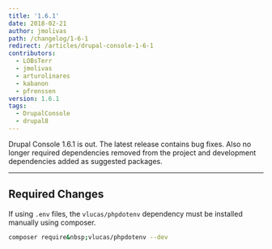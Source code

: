 ```yaml
---
title: '1.6.1'
date: 2018-02-21
author: jmolivas
path: /changelog/1-6-1
redirect: /articles/drupal-console-1-6-1
contributors: 
  - LOBsTerr
  - jmolivas
  - arturolinares
  - kabanon
  - pfrenssen
version: 1.6.1
tags:
  - DrupalConsole
  - drupal8
---
```


Drupal Console 1.6.1 is out. The latest release contains bug fixes. Also no longer required dependencies removed from the project and development dependencies added as suggested packages.

---

## Required Changes

If using `.env` files, the `vlucas/phpdotenv` dependency must be installed manually using composer.

```bash
composer require&nbsp;vlucas/phpdotenv --dev
```
